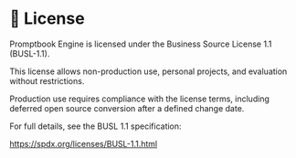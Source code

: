# 🔑 License

Promptbook Engine is licensed under the Business Source License 1.1 (BUSL-1.1).

This license allows non-production use, personal projects, and evaluation without restrictions. 

Production use requires compliance with the license terms, including deferred open source conversion after a defined change date.

For full details, see the BUSL 1.1 specification: 

https://spdx.org/licenses/BUSL-1.1.html
